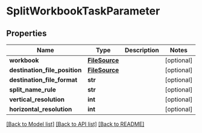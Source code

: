 # SplitWorkbookTaskParameter

## Properties
Name | Type | Description | Notes
------------ | ------------- | ------------- | -------------
**workbook** | [**FileSource**](FileSource.md) |  | [optional] 
**destination_file_position** | [**FileSource**](FileSource.md) |  | [optional] 
**destination_file_format** | **str** |  | [optional] 
**split_name_rule** | **str** |  | [optional] 
**vertical_resolution** | **int** |  | [optional] 
**horizontal_resolution** | **int** |  | [optional] 

[[Back to Model list]](../README.md#documentation-for-models) [[Back to API list]](../README.md#documentation-for-api-endpoints) [[Back to README]](../README.md)


